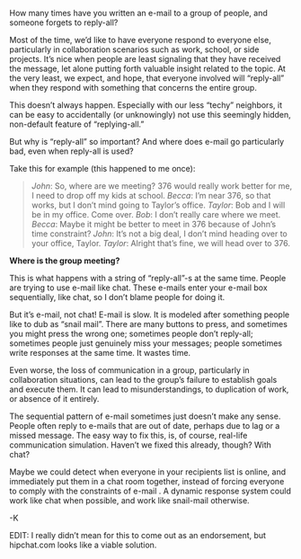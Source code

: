 How many times have you written an e-mail to a group of people, and someone forgets to reply-all?
<!-- more -->

Most of the time, we’d like to have everyone respond to everyone else, particularly in collaboration scenarios such as work, school, or side projects. It’s nice when people are least signaling that they have received the message, let alone putting forth valuable insight related to the topic. At the very least, we expect, and hope, that everyone involved will “reply-all” when they respond with something that concerns the entire group.

This doesn’t always happen. Especially with our less “techy” neighbors, it can be easy to accidentally (or unknowingly) not use this seemingly hidden, non-default feature of “replying-all.”

But why is “reply-all” so important? And where does e-mail go particularly bad, even when reply-all is used?

Take this for example (this happened to me once):

> _John_: So, where are we meeting? 376 would really work better for me, I need to drop off my kids at school.
_Becca_: I’m near 376, so that works, but I don’t mind going to Taylor’s office.
_Taylor_: Bob and I will be in my office. Come over.
_Bob_: I don’t really care where we meet.
_Becca_: Maybe it might be better to meet in 376 because of John’s time constraint?
_John_: It’s not a big deal, I don’t mind heading over to your office, Taylor.
_Taylor_: Alright that’s fine, we will head over to 376.

**Where is the group meeting?**

This is what happens with a string of “reply-all”-s at the same time. People are trying to use e-mail like chat. These e-mails enter your e-mail box sequentially, like chat, so I don’t blame people for doing it.

But it’s e-mail, not chat! E-mail is slow. It is modeled after something people like to dub as “snail mail”. There are many buttons to press, and sometimes you might press the wrong one; sometimes people don’t reply-all; sometimes people just genuinely miss your messages; people sometimes write responses at the same time. It wastes time.

Even worse, the loss of communication in a group, particularly in collaboration situations, can lead to the group’s failure to establish goals and execute them. It can lead to misunderstandings, to duplication of work, or absence of it entirely.

The sequential pattern of e-mail sometimes just doesn’t make any sense. People often reply to e-mails that are out of date, perhaps due to lag or a missed message. The easy way to fix this, is, of course, real-life communication simulation. Haven’t we fixed this already, though? With chat?

Maybe we could detect when everyone in your recipients list is online, and immediately put them in a chat room together, instead of forcing everyone to comply with the constraints of e-mail . A dynamic response system could work like chat when possible, and work like snail-mail otherwise.

-K

EDIT: I really didn’t mean for this to come out as an endorsement, but hipchat.com looks like a viable solution.
